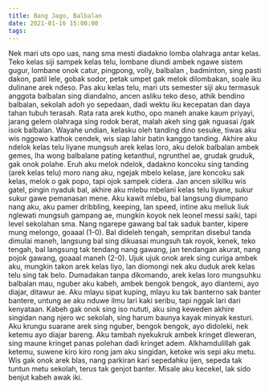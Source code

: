 ```yaml
---
title: Bang Jago, Balbalan
date: 2021-01-16 15:00:00
tags:
---
```

Nek mari uts opo uas, nang sma mesti diadakno lomba olahraga antar kelas. Teko kelas siji sampek kelas telu, lombane diundi ambek ngawe sistem gugur, lombane onok catur, pingpong, volly, balbalan , badminton, sing pasti dakon, patil lele, gobak sodor, petak umpet gak melok dilombakan, soale iku dulinane arek ndeso. 
Pas aku kelas telu, mari uts semester siji aku termasuk anggota balbalan sing diandalno, ancen asliku teko deso, athik bendino balbalan, sekolah adoh yo sepedaan, dadi wektu iku kecepatan dan daya tahan tubuh terasah. Rata rata arek kutho, opo maneh anake kaum priyayi, jarang gelem olahraga sing rodok berat, malah akeh sing gak nguasai /gak isok balbalan. 
Wayahe undian, kelasku oleh tanding dino sesuke, tiwas aku wis nggowo kathok cendek, wis siap lahir batin kanggo tanding. 
Akhire aku ndelok kelas telu liyane mungsuh arek kelas loro, aku delok balbalan ambek gemes, lha wong balbalane pating ketanthul, ngrunthel ae, grudak gruduk, gak onok polahe. Eruh aku melok ndelok, dadakno koncoku sing tanding (arek kelas telu) moro nang aku, ngejak mbelo kelase, jare koncoku sak kelas, melok o gak popo, tapi ojok sampek cidera. 
Jan ancen sikilku wis gatel, pingin nyaduk bal, akhire aku mlebu mbelani kelas telu liyane, sukur sukur gawe pemanasan mene. 
Aku kawit mlebu, bal langsung diumpano nang aku, aku pamer dribbling, keeping, lan speed, intine aku meliuk liuk nglewati mungsuh gampang ae, mungkin koyok nek leonel messi saiki, tapi level sekolahan sma. 
Nang ngarepe gawang bal tak saduk banter, kipere mung melongo, goaaal (1-0). 
Bal dideleh tengah, sempritan disebul tanda dimulai maneh, langsung bal sing dikuasai mungsuh tak royok, kenek, teko tengah, bal  langsung tak tendang nang gawang, jan tendangan akurat, nang pojok gawang, goaaal maneh (2-0). 
Ujuk ujuk onok arek sing curiga ambek aku, mungkin takon arek kelas liyo, lan diomongi nek aku duduk arek kelas telu sing tak belo. 
Dumadakan tanpa dikomando, arek kelas loro mungsuhku balbalan mau, nguber aku kabeh, ambek bengok bengok, ayo diantemi, ayo diajar, ditawur ae. Aku mlayu sipat kuping, mlayu ku tak banterno sak banter bantere, untung ae aku nduwe ilmu lari kaki seribu, tapi nggak lari dari kenyataan. Kabeh gak onok sing iso nututi, aku sing keweden akhire singidan nang njero wc sekolah, sing harum baunya kayak minyak kesturi. Aku krungu suarane arek sing nguber, bengok bengok, ayo didoleki, nek ketemu ayo diajar bareng. Aku tambah nyekukruk ambek kringet dleweran, sing maune kringet panas polehan dadi kringet adem. 
Alkhamdulillah gak ketemu, suwene kiro kiro rong jam aku singidan, ketoke wis sepi aku metu. Wis gak onok arek blas, nang parkiran kari sepedahku ijen, sepeda tak tuntun metu sekolah, terus tak genjot banter. 
Misale aku kecekel, lak sido benjut kabeh awak iki.